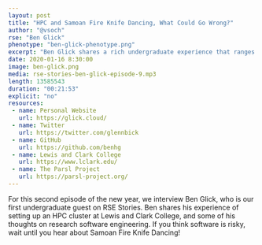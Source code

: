 ```yaml
---
layout: post
title: "HPC and Samoan Fire Knife Dancing, What Could Go Wrong?"
author: "@vsoch"
rse: "Ben Glick"
phenotype: "ben-glick-phenotype.png"
excerpt: "Ben Glick shares a rich undergraduate experience that ranges from building an HPC system to dancing with fire."
date: 2020-01-16 8:30:00
image: ben-glick.png
media: rse-stories-ben-glick-episode-9.mp3
length: 13585543
duration: "00:21:53"
explicit: "no"
resources:
 - name: Personal Website
   url: https://glick.cloud/
 - name: Twitter
   url: https://twitter.com/glennbick
 - name: GitHub
   url: https://github.com/benhg
 - name: Lewis and Clark College
   url: https://www.lclark.edu/
 - name: The Parsl Project
   url: https://parsl-project.org/
---
```


For this second episode of the new year, we interview Ben Glick, who is our
first undergraduate guest on RSE Stories. Ben shares his experience of setting
up an HPC cluster at Lewis and Clark College, and some of his thoughts on
research software engineering. If you think software is risky, wait until
you hear about Samoan Fire Knife Dancing!
